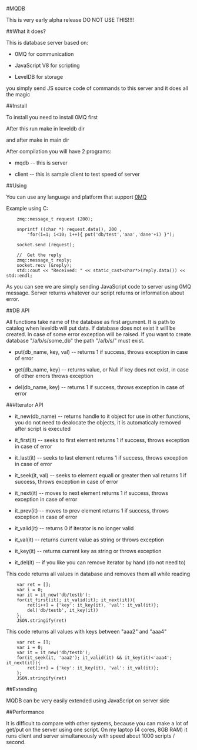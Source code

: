 #MQDB

This is very early alpha release DO NOT USE THIS!!!!

##What it does?

This is database server based on: 

* 0MQ for communication

* JavaScript V8 for scripting

* LevelDB for storage

you simply send JS source code of commands to this server and it does all the magic


##Install

To install you need to install 0MQ first

After this run make in leveldb dir

and after make in main dir

After compilation you will have 2 programs:

* mqdb -- this is server

* client -- this is sample client to test speed of server

##Using

You can use any language and platform that support [0MQ](http://http://www.zeromq.org/)

Example using C:

        zmq::message_t request (200);
        
		snprintf ((char *) request.data(), 200 ,
            "for(i=1; i<10; i++){ put('db/test','aaa','dane'+i) }");
		
        socket.send (request);

        //  Get the reply
        zmq::message_t reply;
        socket.recv (&reply);
        std::cout << "Received: " << static_cast<char*>(reply.data()) << std::endl;
        
As you can see we are simply sending JavaScript code to server using 0MQ message.
Server returns whatever our script returns or information about error.

##DB API

All functions take name of the database as first argument. It is path to catalog when leveldb will put data. If database does not exist it will be created.
In case of some error exception will be raised. If you want to create database "/a/b/s/some_db" the path "/a/b/s/" must exist. 

* put(db_name, key, val) -- returns 1 if success, throws exception in case of error

* get(db_name, key) -- returns value, or Null if key does not exist, in case of other errors throws exception

* del(db_name, key) -- returns 1 if success, throws exception in case of error

###Iterator API

* it_new(db_name) -- returns handle to it object for use in other functions, you do not need to dealocate the objects, it is automaticaly removed after script is executed

* it_first(it) -- seeks to first element returns 1 if success, throws exception in case of error

* it_last(it) -- seeks to last element returns 1 if success, throws exception in case of error

* it_seek(it, val) -- seeks to element equall or greater then val returns 1 if success, throws exception in case of error

* it_next(it) -- moves to next element returns 1 if success, throws exception in case of error

* it_prev(it) -- moves to prev element returns 1 if success, throws exception in case of error

* it_valid(it) -- returns 0 if iterator is no longer valid

* it_val(it) -- returns current value as string or throws exception

* it_key(it) -- returns current key as string or throws exception

* it_del(it) -- if you like you can remove iterator by hand (do not need to)

This code returns all values in database and removes them all while reading

        var ret = []; 
        var i = 0; 
        var it = it_new('db/testb'); 
        for(it_first(it); it_valid(it); it_next(it)){ 
            ret[i++] = {'key': it_key(it), 'val': it_val(it)}; 
            del('db/testb', it_key(it)) 
        }; 
        JSON.stringify(ret)

This code returns all values with keys between "aaa2" and "aaa4"

        var ret = []; 
        var i = 0; 
        var it = it_new('db/testb'); 
        for(it_seek(it, 'aaa2'); it_valid(it) && it_key(it)<'aaa4'; it_next(it)){ 
            ret[i++] = {'key': it_key(it), 'val': it_val(it)}; 
        }; 
        JSON.stringify(ret)
                
##Extending

MQDB can be very easily extended using JavaScript on server side

##Performance

It is difficult to compare with other systems, because you can make a lot of get/put on the server using one script.
On my laptop (4 cores, 8GB RAM) it runs client and server simultaneously with speed about 1000 scripts / second.

       



